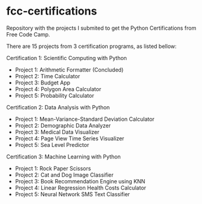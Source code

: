# fcc-certifications
Repository with the projects I submited to get the Python Certifications from Free Code Camp.

There are 15 projects from 3 certification programs, as listed bellow:

Certification 1: Scientific Computing with Python
- Project 1: Arithmetic Formatter (Concluded)
- Project 2: Time Calculator
- Project 3: Budget App
- Project 4: Polygon Area Calculator
- Project 5: Probability Calculator

Certification 2: Data Analysis with Python
- Project 1: Mean-Variance-Standard Deviation Calculator
- Project 2: Demographic Data Analyzer
- Project 3: Medical Data Visualizer
- Project 4: Page View Time Series Visualizer
- Project 5: Sea Level Predictor

Certification 3: Machine Learning with Python
- Project 1: Rock Paper Scissors
- Project 2: Cat and Dog Image Classifier
- Project 3: Book Recommendation Engine using KNN
- Project 4: Linear Regression Health Costs Calculator
- Project 5: Neural Network SMS Text Classifier
